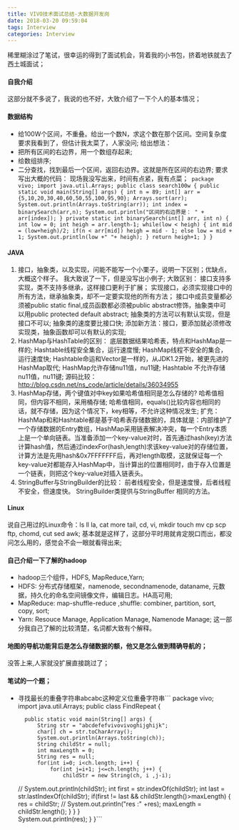 ```yaml
---
title: VIVO技术面试总结-大数据开发岗
date: 2018-03-20 09:59:04
tags: Interview
categories: Interview
---
```

稀里糊涂过了笔试，很幸运的得到了面试机会，背着我的小书包，挤着地铁就去了西土城面试；
<!--more-->
#### 自我介绍
这部分就不多说了，我说的也不好，大致介绍了一下个人的基本情况；
#### 数据结构
-	 给100W个区间，不重叠。给出一个数N，求这个数在那个区间。空间复杂度要求我看到了，但估计我太菜了，人家没问;
给出想法：
- 把所有区间的右边界，用一个数组存起来;
- 给数组排序;
- 二分查找，找到最后一个区间，返回右边界。这就是所在区间的右边界;
要求写出大概的代码：
现场我没写出来，时间有点紧，我有点菜；```
	package vivo;
	import java.util.Arrays;
	public class search100w {
		public static void main(String[] args) {
			int n = 89;
			int[] arr = {5,10,20,30,40,60,50,55,100,95,90};
			Arrays.sort(arr);
			System.out.println(Arrays.toString(arr));
			int index = binarySearch(arr,n);
			System.out.println("区间的右边界是： " + arr[index]);
		}
		private static int binarySearch(int[] arr, int n) {
			int low = 0;
			int heigh = arr.length-1;
			while(low < heigh) {
				int mid = (low+heigh)/2;
				if(n < arr[mid])
					heigh = mid - 1;
				else
					low = mid + 1;
				System.out.println(low +" "+ heigh);
			}
			return heigh+1;
		}
	}```

#### JAVA
1. 接口，抽象类，以及实现，问能不能写一个小栗子，说明一下区别；优缺点，大概这个样子。
我大致说了一下，但是没写出小例子;
大致区别：
接口支持多实现，类不支持多继承，这样接口更利于扩展；
实现接口，必须实现接口中的所有方法，继承抽象类，却不一定要实现他的所有方法；
接口中成员变量都必须被public static final,成员函数都必须被public abstract修饰，抽象类中可以用public protected default abstract;
抽象类的方法可以有默认实现，但是接口不可以;
抽象类的速度要比接口快;
添加新方法：接口，要添加就必须修改实现类，抽象函数却可以有默认的实现;
2. HashMap与HashTable的区别：
底层数据结果哈希表，特点和HashMap是一样的;
Hashtable线程安全集合，运行速度慢;
HashMap线程不安全的集合，运行速度快;
Hashtable命运和Vector是一样的，从JDK1.2开始，被更先进的HashMap取代;
HashMap允许存储nu11值，nu11键;
Hashtable 不允许存储nu11值，nu11键;
源码比较：http://blog.csdn.net/ns_code/article/details/36034955
3. HashMap存储，两个键值对中key如果哈希值相同是怎么存储的?
哈希值相同，但内容不相同，采用桶存储;
哈希值相同，equals()比较内容也相同的话，就不存储，因为这个情况下，key相等，不允许这种情况发生;
扩充：
HashMap和和Hashtable都是基于哈希表存储数据的，具体就是：内部维护了一个存储数据的Entry数组，HashMap采用链表解决冲突，每一个Entry本质上是一个单向链表。当准备添加一个key-value对时，首先通过hash(key)方法计算hash值，然后通过indexFor(hash,length)求该key-value对的存储位置，计算方法是先用hash&0x7FFFFFFF后，再对length取模，这就保证每一个key-value对都能存入HashMap中，当计算出的位置相同时，由于存入位置是一个链表，则把这个key-value对插入链表头。
4. StringBuffer与StringBuilder的比较：
前者线程安全，但是速度慢，后者线程不安全，但速度快。
StringBuilder类提供与StringBuffer 相同的方法。

#### Linux
说自己用过的Linux命令：ls ll la, cat more tail, cd, vi, mkdir touch mv cp scp ftp, chomd, cut sed awk;
基本就是这样了，这部分平时用就肯定脱口而出，都没问怎么用的，感觉会不会一眼就看得出来;

#### 自己介绍一下了解的hadoop
- hadoop三个组件，HDFS, MapReduce,Yarn;
- HDFS: 分布式存储框架，namenode, secondnamenode, dataname, 元数据，持久化的命名空间镜像文件，编辑日志。HA高可用;
- MapReduce: map-shuffle-reduce ,shuffle: combiner, partition, sort, copy, sort;
- Yarn: Resouce Manage, Application Manage, Namenode Manage;
这一部分我自己了解的比较清楚，名词都大致有个解释。

#### 地图的导航功能背后是怎么存储数据的额，他又是怎么做到精确导航的；
没答上来,人家就没扩展直接跳过了；
#### 笔试的一个题；
- 寻找最长的重叠字符串abcabc这种定义位重叠字符串``` 
	package vivo;
	import java.util.Arrays;
	public class FindRepeat {

		public static void main(String[] args) {
			String str = "abcdefefvivovivoghijghijk";
			char[] ch = str.toCharArray();
			System.out.println(Arrays.toString(ch));
			String childStr = null;
			int maxLength = 0;
			String res = null;
			for(int i=0; i<ch.length; i++) {
				for(int j=i+1; j<=ch.length; j++) {
					childStr = new String(ch, i ,j-i);
	//				System.out.println(childStr);
					int first = str.indexOf(childStr);
					int last = str.lastIndexOf(childStr);
					if(first != last && childStr.length()>maxLength) {
						res = childStr;
	//					System.out.println("res :" +res);
						maxLength = childStr.length();
					}
				}
			}		
			System.out.println(res);
		}
	}```
